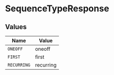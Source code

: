# SequenceTypeResponse


## Values

| Name        | Value       |
| ----------- | ----------- |
| `ONEOFF`    | oneoff      |
| `FIRST`     | first       |
| `RECURRING` | recurring   |